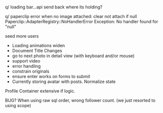 q/ loading bar...api send back where its holding?

q/ paperclip error when no image attached:
clear not attach if null
Paperclip::AdapterRegistry::NoHandlerError Exception: No handler found for "null"

seed more users


* Loading animations widen
* Document Title Changes
* go to next photo in detail view (with keyboard and/or mouse)
* support video
* error handling
* constrain originals
* ensure enter works on forms to submit
* Currently storing avatar with posts. Normalize state

Profile Container extensive if logic.



BUG? When using raw sql order, wrong follower count. (we just resorted to using scope)
